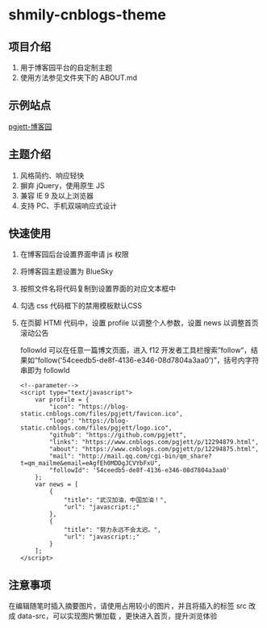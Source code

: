 # shmily-cnblogs-theme

## 项目介绍

1. 用于博客园平台的自定制主题
2. 使用方法参见文件夹下的 ABOUT.md

## 示例站点

[pgjett-博客园](https://pgjett.cnblogs.com)

## 主题介绍

1. 风格简约、响应轻快
2. 摒弃 jQuery，使用原生 JS
3. 兼容 IE 9 及以上浏览器
4. 支持 PC、手机双端响应式设计

## 快速使用

1. 在博客园后台设置界面申请 js 权限

2. 将博客园主题设置为 BlueSky

3. 按照文件名将代码复制到设置界面的对应文本框中

4. 勾选 css 代码框下的禁用模板默认CSS

5. 在页脚 HTMl 代码中，设置 profile 以调整个人参数，设置 news 以调整首页滚动公告

   followId 可以在任意一篇博文页面，进入 f12 开发者工具栏搜索”follow“，结果如“follow('54ceedb5-de8f-4136-e346-08d7804a3aa0')”，括号内字符串即为 followId

   ```
   <!--parameter-->
   <script type="text/javascript">
       var profile = {
           "icon": "https://blog-static.cnblogs.com/files/pgjett/favicon.ico",
           "logo": "https://blog-static.cnblogs.com/files/pgjett/logo.ico",
           "github": "https://github.com/pgjett",
           "links": "https://www.cnblogs.com/pgjett/p/12294879.html",
           "about": "https://www.cnblogs.com/pgjett/p/12294875.html",
           "mail": "http://mail.qq.com/cgi-bin/qm_share?t=qm_mailme&email=eAgfEh0MDDgJCVYbFxU",
           "followId": '54ceedb5-de8f-4136-e346-08d7804a3aa0'
       };
       var news = [
           {
               "title": "武汉加油，中国加油！",
               "url": "javascript:;"
           },
           {
               "title": "努力永远不会太迟。",
               "url": "javascript:;"
           }
       ];
   </script>
   ```

## 注意事项

   在编辑随笔时插入摘要图片，请使用占用较小的图片，并且将插入的标签 src 改成 data-src，可以实现图片懒加载 ，更快进入首页，提升浏览体验

